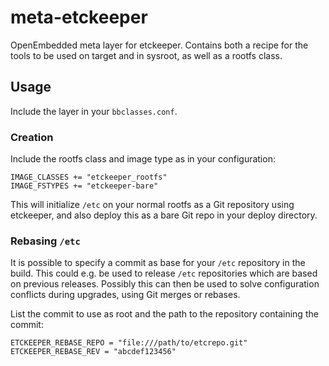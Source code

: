 # meta-etckeeper

OpenEmbedded meta layer for etckeeper. Contains both a recipe for the tools to
be used on target and in sysroot, as well as a rootfs class.

## Usage

Include the layer in your `bbclasses.conf`.

### Creation

Include the rootfs class and image type as in your configuration:

```shell
IMAGE_CLASSES += "etckeeper_rootfs"
IMAGE_FSTYPES += "etckeeper-bare"
```

This will initialize `/etc` on your normal rootfs as a Git repository using etckeeper, and also deploy this as a bare Git repo in your deploy directory.

### Rebasing `/etc`

It is possible to specify a commit as base for your `/etc` repository in the build. This could e.g. be used to release `/etc` repositories which are based on previous releases. Possibly this can then be used to solve configuration conflicts during upgrades, using Git merges or rebases.

List the commit to use as root and the path to the repository containing the commit:

```shell
ETCKEEPER_REBASE_REPO = "file:///path/to/etcrepo.git"
ETCKEEPER_REBASE_REV = "abcdef123456"
```
